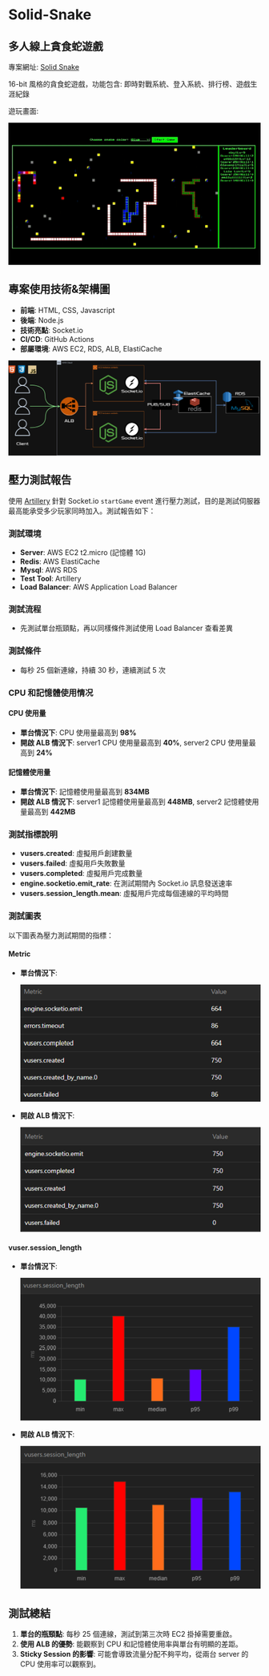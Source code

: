# Solid-Snake

## 多人線上貪食蛇遊戲

專案網址: [Solid Snake](https://e055339.com)

16-bit 風格的貪食蛇遊戲，功能包含: 即時對戰系統、登入系統、排行榜、遊戲生涯紀錄

遊玩畫面:

![gameplay](./public/images/game.gif)

## 專案使用技術&架構圖

- **前端**: HTML, CSS, Javascript
- **後端**: Node.js
- **技術亮點**: Socket.io
- **CI/CD**: GitHub Actions
- **部屬環境**: AWS EC2, RDS, ALB, ElastiCache

![架構圖](./asset/solid%20snake架構圖2.drawio.png)

## 壓力測試報告

使用 [Artillery](https://www.artillery.io/) 針對 Socket.io `startGame` event 進行壓力測試，目的是測試伺服器最高能承受多少玩家同時加入。測試報告如下：

### 測試環境

- **Server**: AWS EC2 t2.micro (記憶體 1G)
- **Redis**: AWS ElastiCache
- **Mysql**: AWS RDS
- **Test Tool**: Artillery
- **Load Balancer**: AWS Application Load Balancer

### 測試流程

- 先測試單台瓶頸點，再以同樣條件測試使用 Load Balancer 查看差異

### 測試條件

- 每秒 25 個新連線，持續 30 秒，連續測試 5 次

### CPU 和記憶體使用情况

#### CPU 使用量

- **單台情況下**: CPU 使用量最高到 **98%**
- **開啟 ALB 情況下**: server1 CPU 使用量最高到 **40%**, server2 CPU 使用量最高到 **24%**

#### 記憶體使用量

- **單台情況下**: 記憶體使用量最高到 **834MB**
- **開啟 ALB 情況下**: server1 記憶體使用量最高到 **448MB**, server2 記憶體使用量最高到 **442MB**

### 測試指標說明

- **vusers.created**: 虛擬用戶創建數量
- **vusers.failed**: 虛擬用戶失敗數量
- **vusers.completed**: 虛擬用戶完成數量
- **engine.socketio.emit_rate**: 在測試期間內 Socket.io 訊息發送速率
- **vusers.session_length.mean**: 虛擬用戶完成每個連線的平均時間

### 測試圖表

以下圖表為壓力測試期間的指標：

#### Metric

- **單台情況下**:

  ![無開啟 ALB](./test/1S25.png)

- **開啟 ALB 情況下**:

  ![有開啟 ALB](./test/ALB1S25.png)

#### vuser.session_length

- **單台情況下**:

  ![無開啟 ALB](./test/1S25-SESSION.png)

- **開啟 ALB 情況下**:

  ![有開啟 ALB](./test/ALB1S25-SESSION.png)

## 測試總結

1. **單台的瓶頸點**: 每秒 25 個連線，測試到第三次時 EC2 掛掉需要重啟。
2. **使用 ALB 的優勢**: 能觀察到 CPU 和記憶體使用率與單台有明顯的差距。
3. **Sticky Session 的影響**: 可能會導致流量分配不夠平均，從兩台 server 的 CPU 使用率可以觀察到。